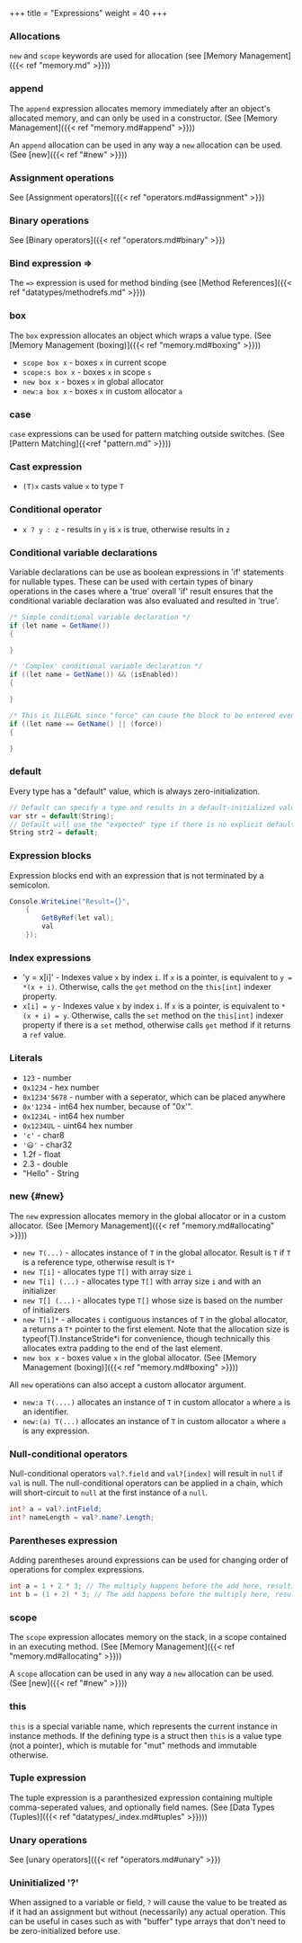 +++
title = "Expressions"
weight = 40
+++

### Allocations

`new` and `scope` keywords are used for allocation (see [Memory Management]({{< ref "memory.md" >}}))

### append

The `append` expression allocates memory immediately after an object's allocated memory, and can only be used in a constructor. (See [Memory Management]({{< ref "memory.md#append" >}}))

An `append` allocation can be used in any way a `new` allocation can be used.  (See [new]({{< ref "#new" >}}))

### Assignment operations

See [Assignment operators]({{< ref "operators.md#assignment" >}})

### Binary operations

See [Binary operators]({{< ref "operators.md#binary" >}})

### Bind expression =>

The `=>` expression is used for method binding (see [Method References]({{< ref "datatypes/methodrefs.md" >}}))

### box

The `box` expression allocates an object which wraps a value type. (See [Memory Management (boxing)]({{< ref "memory.md#boxing" >}}))

* `scope box x` - boxes `x` in current scope
* `scope:s box x` - boxes `x` in scope `s`
* `new box x` - boxes `x` in global allocator
* `new:a box x` - boxes `x` in custom allocator `a`  

### case

`case` expressions can be used for pattern matching outside switches. (See [Pattern Matching]{{<ref "pattern.md" >}}))

### Cast expression

* `(T)x` casts value `x` to type `T`

### Conditional operator
* `x ? y : z` - results in `y` is `x` is true, otherwise results in `z`

### Conditional variable declarations
Variable declarations can be use as boolean expressions in 'if' statements for nullable types. These can be used with certain types of binary operations in the cases where a 'true' overall 'if' result ensures that the conditional variable declaration was also evaluated and resulted in 'true'. 

```C#
/* Simple conditional variable declaration */
if (let name = GetName())
{

}

/* 'Complex' conditional variable declaration */
if ((let name = GetName()) && (isEnabled))
{

}

/* This is ILLEGAL since "force" can cause the block to be entered even if the conditional variable declaration fails */
if ((let name == GetName() || (force))
{

}
```

### default

Every type has a "default" value, which is always zero-initialization.

```C#
// Default can specify a type and results in a default-initialized value
var str = default(String);
// Default will use the "expected" type if there is no explicit default type specified
String str2 = default;
```

### Expression blocks
Expression blocks end with an expression that is not terminated by a semicolon.
```C#
Console.WriteLine("Result={}", 
	{ 
		GetByRef(let val);
		val 
	});
```	

### Index expressions

* 'y = x[i]' - Indexes value `x` by index `i`. If `x` is a pointer, is equivalent to `y = *(x + i)`. Otherwise, calls the `get` method on the `this[int]` indexer property.
* `x[i] = y` - Indexes value `x` by index `i`. If `x` is a pointer, is equivalent to `*(x + i) = y`. Otherwise, calls the `set` method on the `this[int]` indexer property if there is a `set` method, otherwise calls `get` method if it returns a `ref` value.

### Literals

* `123` - number
* `0x1234` - hex number
* `0x1234'5678` - number with a seperator, which can be placed anywhere
* `0x'1234` - int64 hex number, because of "0x'".
* `0x1234L` - int64 hex number
* `0x1234UL` - uint64 hex number
* `'c'` - char8
* `'😃'` - char32
* 1.2f - float
* 2.3 - double
* "Hello" - String

### new {#new}

The `new` expression allocates memory in the global allocator or in a custom allocator. (See [Memory Management]({{< ref "memory.md#allocating" >}}))

* `new T(...)` - allocates instance of `T` in the global allocator. Result is `T` if `T` is a reference type, otherwise result is `T*`
* `new T[i]` - allocates type `T[]` with array size `i`
* `new T[i] (...)` - allocates type `T[]` with array size `i` and with an initializer
* `new T[] (...)` - allocates type `T[]` whose size is based on the number of initializers
* `new T[i]*` - allocates `i` contiguous instances of `T` in the global allocator, a returns a `T*` pointer to the first element. Note that the allocation size is typeof(T).InstanceStride*i for convenience, though technically this allocates extra padding to the end of the last element.
* `new box x` - boxes value `x` in the global allocator. (See [Memory Management (boxing)]({{< ref "memory.md#boxing" >}}))

All `new` operations can also accept a custom allocator argument.

* `new:a T(....)` allocates an instance of `T` in custom allocator `a` where `a` is an identifier.
* `new:(a) T(...)` allocates an instance of `T` in custom allocator `a` where `a` is any expression. 

### Null-conditional operators

Null-conditional operators `val?.field` and `val?[index]` will result in `null` if `val` is null. The null-conditional operators can be applied in a chain, which will short-circuit to `null` at the first instance of a `null`.

```C#
int? a = val?.intField;
int? nameLength = val?.name?.Length;
```

### Parentheses expression

Adding parentheses around expressions can be used for changing order of operations for complex expressions.

```C#
int a = 1 + 2 * 3; // The multiply happens before the add here, resulting in 7
int b = (1 + 2) * 3; // The add happens before the multiply here, resulting in 9
``` 

### scope

The `scope` expression allocates memory on the stack, in a scope contained in an executing method. (See [Memory Management]({{< ref "memory.md#allocating" >}}))

A `scope` allocation can be used in any way a `new` allocation can be used.  (See [new]({{< ref "#new" >}}))

### this

`this` is a special variable name, which represents the current instance in instance methods. If the defining type is a struct then `this` is a value type (not a pointer), which is mutable for "mut" methods and immutable otherwise.

### Tuple expression

The tuple expression is a paranthesized expression containing multiple comma-seperated values, and optionally field names. (See [Data Types (Tuples)]({{< ref "datatypes/_index.md#tuples" >}})))

### Unary operations

See [unary operators]({{< ref "operators.md#unary" >}})

### Uninitialized '?'

When assigned to a variable or field, `?` will cause the value to be treated as if it had an assignment but without (necessarily) any actual operation. This can be useful in cases such as with "buffer" type arrays that don't need to be zero-initialized before use. 
